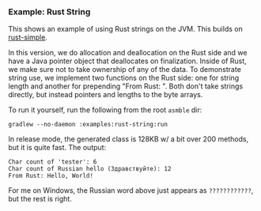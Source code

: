 ### Example: Rust String

This shows an example of using Rust strings on the JVM. This builds on [rust-simple](../rust-simple).

In this version, we do allocation and deallocation on the Rust side and we have a Java pointer object that deallocates
on finalization. Inside of Rust, we make sure not to take ownership of any of the data. To demonstrate string use, we
implement two functions on the Rust side: one for string length and another for prepending "From Rust: ". Both don't
take strings directly, but instead pointers and lengths to the byte arrays.

To run it yourself, run the following from the root `asmble` dir:

    gradlew --no-daemon :examples:rust-string:run

In release mode, the generated class is 128KB w/ a bit over 200 methods, but it is quite fast. The output:

    Char count of 'tester': 6
    Char count of Russian hello (Здравствуйте): 12
    From Rust: Hello, World!

For me on Windows, the Russian word above just appears as `????????????`, but the rest is right.
